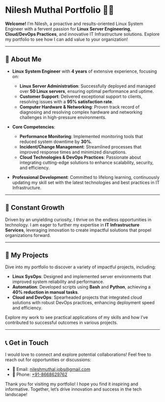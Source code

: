 # **Nilesh Muthal Portfolio** 👨‍💻

**Welcome!** I’m Nilesh, a proactive and results-oriented Linux System Engineer with a fervent passion for **Linux Server Engineering**, **Cloud/DevOps Practices**, and innovative IT Infrastructure solutions. Explore my portfolio to see how I can add value to your organization!

---

## 🚀 **About Me**

- **Linux System Engineer** with **4 years** of extensive experience, focusing on:
  - **Linux Server Administration**: Successfully deployed and managed over **50 Linux servers**, ensuring optimal performance and uptime.
  - **Customer Support**: Delivered exceptional support to clients, resolving issues with a **95% satisfaction rate**.
  - **Computer Hardware & Networking**: Proven track record of diagnosing and resolving complex hardware and networking challenges in high-pressure environments.

- **Core Competencies**:
  - **Performance Monitoring**: Implemented monitoring tools that reduced system downtime by **30%**.
  - **Incident/Change Management**: Streamlined processes that improved response times and minimized disruptions.
  - **Cloud Technologies & DevOps Practices**: Passionate about integrating cutting-edge solutions to enhance scalability, security, and efficiency.

- **Professional Development**: Committed to lifelong learning, continuously updating my skill set with the latest technologies and best practices in IT Infrastructure.

---

## 🌱 **Constant Growth**

Driven by an unyielding curiosity, I thrive on the endless opportunities in technology. I am eager to further my expertise in **IT Infrastructure Services**, leveraging innovation to create impactful solutions that propel organizations forward.

---

## 💼 **My Projects**

Dive into my portfolio to discover a variety of impactful projects, including:
- **Linux SysOps**: Designed and implemented server environments that improved system reliability and performance.
- **Automation**: Developed scripts using **Bash** and **Python**, achieving a **40% reduction in manual tasks**.
- **Cloud and DevOps**: Spearheaded projects that integrated cloud solutions with robust DevOps practices, enhancing deployment speed and efficiency.

Explore my work to see practical applications of my skills and how I’ve contributed to successful outcomes in various projects.

---

## 📞 **Get in Touch**

I would love to connect and explore potential collaborations! Feel free to reach out for opportunities or discussions:

- 📧 Email: [nileshmuthal.jobs@gmail.com](mailto:nileshmuthal.jobs@gmail.com)
- 📱 Phone: [+91-8668629762](tel:+918668629762)

Thank you for visiting my portfolio! I hope you find it inspiring and informative. Together, let’s drive innovation and success in the tech landscape!
